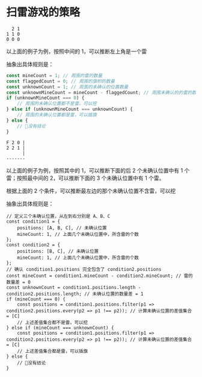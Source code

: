 # 扫雷游戏的策略

```
  2 1
1 1 0
0 0 0 
```

以上面的例子为例，按照中间的 1，可以推断左上角是一个雷

抽象出具体规则是：

```js
const mineCount = 1; // 周围的雷的数量
const flaggedCount = 0; // 周围的旗帜的数量
const unknownCount = 1; // 周围的未确认的位置数量
const unknownMineCount = mineCount - flaggedCount; // 周围未确认的的雷的数量 = 1
if (unknownMineCount === 0) {
    // 周围的未确认位置都不是雷，可以挖
} else if (unknownMineCount === unknownCount) {
    // 周围的未确认位置都是雷，可以插旗
} else {
    // 没有结论
}
```

```
F 2 0 |
2 2 1 |
      |
-------
```

以上面的例子为例，按照其中的 1，可以推断下面的后 2 个未确认位置中有 1 个雷；按照最中间的 2，可以推断下面的 3 个未确认位置中有 1 个雷。

根据上面的 2 个条件，可以推断最左边的那个未确认位置不含雷，可以挖

抽象出具体规则是：

```
// 定义三个未确认位置，从左到右分别是 A、B、C
const condition1 = {
    positions: [A, B, C], // 未确认位置
    mineCount: 1, // 上面几个未确认位置中，所含雷的个数
};
const condition2 = {
    positions: [B, C], // 未确认位置
    mineCount: 1, // 上面几个未确认位置中，所含雷的个数
};
// 确认 condition1.positions 完全包含了 condition2.positions
const mineCount = condition1.mineCount - condition2.mineCount; // 雷的数量差 = 0
const unknownCount = condition1.positions.length - condition2.positions.length; // 未确认位置的数量差 = 1
if (mineCount === 0) {
    const positions = condition1.positions.filter(p1 => condition2.positions.every(p2 => p1 !== p2)); // 计算未确认位置的差值集合 = [C]
    // 上述差值集合都不是雷，可以挖
} else if (mineCount === unknownCount) {
    const positions = condition1.positions.filter(p1 => condition2.positions.every(p2 => p1 !== p2)); // 计算未确认位置的差值集合 = [C]
    // 上述差值集合都是雷，可以插旗
} else {
    // 没有结论
}
```
